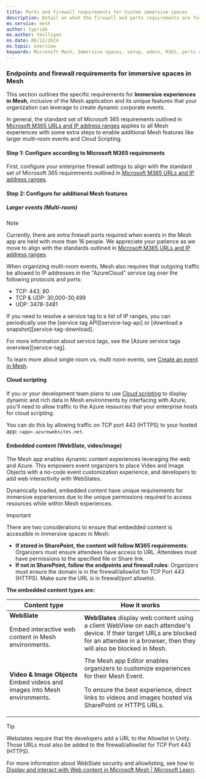 ```yaml
---
title: Ports and firewall requirements for Custom immersive spaces
description: Detail on what the firewall and ports requirements are for custom immersive spaces accessed through the Microsoft Mesh application.
ms.service: mesh
author: typride
ms.author: tmilligan
ms.date: 06/12/2024
ms.topic: overview
keywords: Microsoft Mesh, Immersive spaces, setup, admin, M365, ports and firewall, requirements
---
```


### Endpoints and firewall requirements for immersive spaces in Mesh

This section outlines the specific requirements for **Immersive experiences in Mesh**, inclusive of the Mesh application and its unique features that your organization can leverage to create dynamic corporate events.

In general, the standard set of Microsoft 365 requirements outlined in [Microsoft M365 URLs and IP address ranges](/microsoft-365/enterprise/urls-and-ip-address-ranges?view=o365-worldwide&preserve-view=true) applies to all Mesh experiences with some extra steps to enable additional Mesh features like larger multi-room events and Cloud Scripting.

#### Step 1: Configure according to Microsoft M365 requirements

First, configure your enterprise firewall settings to align with the standard set of Microsoft 365 requirements outlined in [Microsoft M365 URLs and IP address ranges](/microsoft-365/enterprise/urls-and-ip-address-ranges?view=o365-worldwide&preserve-view=true).

#### Step 2: Configure for additional Mesh features

##### Larger events (Multi-room)

> [!NOTE]
> Currently, there are extra firewall ports required when events in the Mesh app are held with more than 16 people. We appreciate your patience as we move to align with the standards outlined in [Microsoft M365 URLs and IP address ranges](/microsoft-365/enterprise/urls-and-ip-address-ranges?view=o365-worldwide&preserve-view=true).

When organizing multi-room events, Mesh also requires that outgoing traffic be allowed to IP addresses in the "AzureCloud" service tag over the following protocols and ports:

- TCP: 443, 80
- TCP & UDP: 30,000-30,499
- UDP: 3478-3481

If you need to resolve a service tag to a list of IP ranges, you can periodically use the [service tag API][service-tag-api] or [download a snapshot][service-tag-download].

For more information about service tags, see the [Azure service tags overview][service-tag].

To learn more about single room vs. multi room events, see [Create an event in Mesh](/mesh/events-guide/create-event-mesh-portal).

#### Cloud scripting

If you or your development team plans to use [Cloud scripting](../develop/script-your-scene-logic/cloud-scripting/cloud-scripting-basic-concepts.md) to display dynamic and rich data in Mesh environments by interfacing with Azure, you'll need to allow traffic to the Azure resources that your enterprise hosts for cloud scripting.

You can do this by allowing traffic on TCP port 443 (HTTPS) to your hosted app: `<app>.azurewebsites.net`.

#### Embedded content (WebSlate, video/image)

The Mesh app enables dynamic content experiences leveraging the web and Azure. This empowers event organizers to place Video and Image Objects with a no-code event customization experience, and developers to add web interactivity with WebSlates.

Dynamically loaded, embedded content have unique requirements for immersive experiences due to the unique permissions required to access resources while within Mesh experiences.

> [!IMPORTANT]
> There are two considerations to ensure that embedded content is accessible in immersive spaces in Mesh:
>
> - **If stored in SharePoint, the content will follow M365 requirements**: Organizers must ensure attendees have access to URL. Attendees must have permissions to the specified file or Share link.
> - **If not in SharePoint, follow the endpoints and firewall rules**: Organizers must ensure the domain is in the firewall/allowlist for TCP Port 443 (HTTPS). Make sure the URL is in firewall/port allowlist.

**The embedded content types are:**

|Content type  |How it works |
|---------|---------|
|**WebSlate** <p><p> Embed interactive web content in Mesh environments.     | **WebSlates** display web content using a client WebView on each attendee's device.  If their target URLs are blocked for an attendee in a browser, then they will also be blocked in Mesh. |
| **Video & Image Objects** Embed videos and images into Mesh environments. | The Mesh app Editor enables organizers to customize experiences for their Mesh Event. <p><p>To ensure the best experience, direct links to videos and images hosted via SharePoint or HTTPS URLs.         |

> [!TIP]
> Webslates require that the developers add a URL to the Allowlist in Unity. Those URLs must also be added to the firewall/allowlist for TCP Port 443 (HTTPS).
> 
> For more information about WebSlate security and allowlisting, see how to [Display and interact with Web content in Microsoft Mesh | Microsoft Learn](../develop/enhance-your-environment/webcontent.md).
